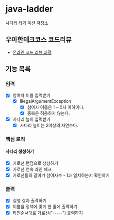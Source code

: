 # java-ladder

사다리 타기 미션 저장소

## 우아한테크코스 코드리뷰

- [온라인 코드 리뷰 과정](https://github.com/woowacourse/woowacourse-docs/blob/master/maincourse/README.md)

## 기능 목록

### 입력
-[x] 참여자 이름 입력받기
  -[x] IllegalArgumentException
    -[x] 참여자 이름은 1 ~ 5자 이하이다. 
    -[x] 중복은 허용하지 않는다. 
- [x] 사다리 높이 입력받기
  - [x] 사다리 높이는 2이상의 자연수다.

### 핵심 로직

#### 사다리 생성하기
- [x] 가로선 랜덤으로 생성하기
- [x] 가로선 연속 라인 체크
- [x] 가로선들의 길이가 참여자수 - 1과 일치하는지 확인하기

### 출력
- [x] 실행 결과 출력하기
- [x] 이름을 정책에 맞게 한 줄에 출력하기
- [x] 라인순서대로 가로선("-----") 출력하기